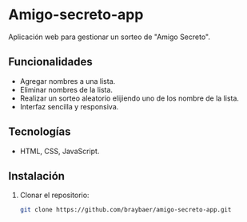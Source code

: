 # Amigo-secreto-app
Aplicación web para gestionar un sorteo de "Amigo Secreto".

## Funcionalidades
- Agregar nombres a una lista.
- Eliminar nombres de la lista.
- Realizar un sorteo aleatorio elijiendo uno de los nombre de la lista.
- Interfaz sencilla y responsiva.

## Tecnologías
- HTML, CSS, JavaScript.

## Instalación
1. Clonar el repositorio:
   ```sh
   git clone https://github.com/braybaer/amigo-secreto-app.git
